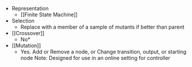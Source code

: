 - Representation
	- [[Finite State Machine]]
- Selection
	- Replace with a member of a sample of mutants if better than parent
- [[Crossover]]
	- No\*
- [[Mutation]]
	- Yes. Add or Remove a node, or Change transition, output, or starting node
Note: Designed for use in an online setting for controller